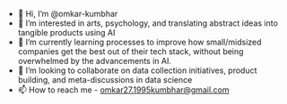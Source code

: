 - 👋 Hi, I’m @omkar-kumbhar
- 👀 I’m interested in arts, psychology, and translating abstract ideas into tangible products using AI
- 🌱 I’m currently learning processes to improve how small/midsized companies get the best out of their tech stack, without being overwhelmed by the advancements in AI.
- 💞️ I’m looking to collaborate on data collection initiatives, product building, and meta-discussions in data science
- 📫 How to reach me - omkar27.1995kumbhar@gmail.com

<!---
omkar-kumbhar/omkar-kumbhar is a ✨ special ✨ repository because its `README.md` (this file) appears on your GitHub profile.
You can click the Preview link to take a look at your changes.
--->
